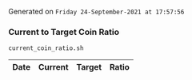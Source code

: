 Generated on `Friday 24-September-2021 at 17:57:56`

### Current to Target Coin Ratio
`current_coin_ratio.sh`

Date|Current|Target|Ratio
---|---|---|---
